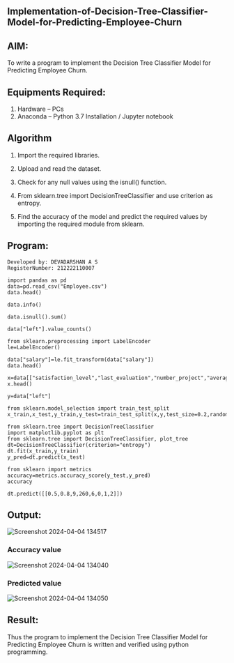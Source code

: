 ## Implementation-of-Decision-Tree-Classifier-Model-for-Predicting-Employee-Churn

## AIM:
To write a program to implement the Decision Tree Classifier Model for Predicting Employee Churn.

## Equipments Required:
1. Hardware – PCs
2. Anaconda – Python 3.7 Installation / Jupyter notebook

## Algorithm
1. Import the required libraries.

2. Upload and read the dataset.

3. Check for any null values using the isnull() function.

4. From sklearn.tree import DecisionTreeClassifier and use criterion as entropy.

5. Find the accuracy of the model and predict the required values by importing the required module from sklearn.
## Program:
```
Developed by: DEVADARSHAN A S
RegisterNumber: 212222110007
```
```
import pandas as pd
data=pd.read_csv("Employee.csv")
data.head()

data.info()

data.isnull().sum()

data["left"].value_counts()

from sklearn.preprocessing import LabelEncoder
le=LabelEncoder()

data["salary"]=le.fit_transform(data["salary"])
data.head()

x=data[["satisfaction_level","last_evaluation","number_project","average_montly_hours","time_spend_company","Work_accident","promotion_last_5years","salary"]]
x.head()

y=data["left"]

from sklearn.model_selection import train_test_split
x_train,x_test,y_train,y_test=train_test_split(x,y,test_size=0.2,random_state=100)

from sklearn.tree import DecisionTreeClassifier
import matplotlib.pyplot as plt
from sklearn.tree import DecisionTreeClassifier, plot_tree
dt=DecisionTreeClassifier(criterion="entropy")
dt.fit(x_train,y_train)
y_pred=dt.predict(x_test)

from sklearn import metrics
accuracy=metrics.accuracy_score(y_test,y_pred)
accuracy

dt.predict([[0.5,0.8,9,260,6,0,1,2]])

```
## Output:
![Screenshot 2024-04-04 134517](https://github.com/DEVADARSHAN2/Implementation-of-Decision-Tree-Classifier-Model-for-Predicting-Employee-Churn/assets/119432150/1f4d10f2-eaec-4455-a3e1-9cf2a9de3ab2)
### Accuracy value
![Screenshot 2024-04-04 134040](https://github.com/DEVADARSHAN2/Implementation-of-Decision-Tree-Classifier-Model-for-Predicting-Employee-Churn/assets/119432150/99c8e2f3-9146-4e94-b9dc-06205508a6cb)
### Predicted value
![Screenshot 2024-04-04 134050](https://github.com/DEVADARSHAN2/Implementation-of-Decision-Tree-Classifier-Model-for-Predicting-Employee-Churn/assets/119432150/a5bc2018-b314-4c01-9110-6bde36c92320)

## Result:
Thus the program to implement the  Decision Tree Classifier Model for Predicting Employee Churn is written and verified using python programming.
